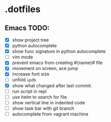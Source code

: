 # .dotfiles

## Emacs TODO:
- [x] show project tree
- [x] python autocomplete
- [x] show func signature in python autocomplete
- [ ] vim mode
- [x] prevent emacs from creating #{name}# file
- [x] movement on screen, ace jump
- [x] increase font size
- [ ] unfold `ipdb`
- [x] show what changed after last commit.
- [ ] run script in repl
- [ ] use helm to search for file
- [ ] show vertical line in indented code
- [ ] show task bar with git branch
- [ ] autocomplete from vagrant machine
